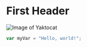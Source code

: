 # First Header
![Image of Yaktocat](https://octodex.github.com/images/yaktocat.png)
``` javascript
var myVar = "Hello, world!";
```
